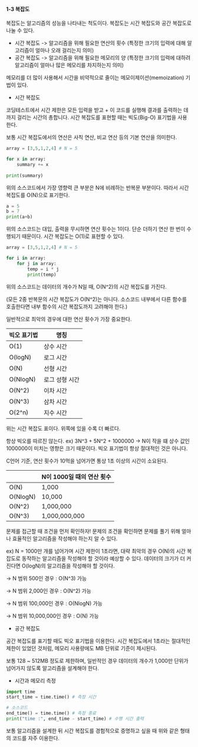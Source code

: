 #### 1-3 복잡도



복잡도는 알고리즘의 성능을 나타내는 척도이다. 복잡도는 시간 복잡도와 공간 복잡도로 나눌 수 있다.

- 시간 복잡도 -> 알고리즘을 위해 필요한 연산의 횟수 (특정한 크기의 입력에 대해 알고리즘이 얼마나 오래 걸리는지 의미)
- 공간 복잡도 -> 알고리즘을 위해 필요한 메모리의 양 (특정한 크기의 입력에 대하려 알고리즘이 얼마나 많은 메모리를 차지하는지 의미)

메모리를 더 많이 사용해서 시간을 비약적으로 줄이는 메모이제이션(memoization) 기법이 있다.



- 시간 복잡도

코딩테스트에서 시간 제한은 모든 입력을 받고 + 이 코드를 실행해 결과를 출력하는 데까지 걸리는 시간의 총합니다. 시간 복잡도를 표현할 때는 빅도(Big-O) 표기법을 사용한다. 

보통 시간 복잡도에서의 연산은 사칙 연산, 비교 연산 등의 기본 연산을 의미한다.

```python
array = [3,5,1,2,4] # N = 5

for x in array:
	summary += x
	
print(summary)
```

위의 소스코드에서 가장 영향력 큰 부분은 N에 비례하는 반복문 부분이다. 따라서 시간 복잡도를 O(N)으로 표기한다.

```python
a = 5
b = 7
print(a+b)
```

위의 소스코드는 대입, 출력을 무시하면 연산 횟수는 1이다. 단순 더하기 연산 한 번이 수행되기 때문이다. 시간 복잡도는 O(1)로 표현할 수 있다.

```python
array = [3,5,1,2,4] # N = 5

for i in array:
	for j in array:
		temp = i * j
		print(temp)
```

위의 소스코드는 데이터의 개수가 N일 때, O(N^2)의 시간 복잡도를 가진다.

(모든 2중 반복문의 시간 복잡도가 O(N^2)는 아니다. 소스코드 내부에서 다른 함수를 호출한다면 내부 함수의 시간 복잡도까지 고려해야 한다.)



일반적으로 최악의 경우에 대한 연산 횟수가 가장 중요한다.



| 빅오 표기법 | 명칭           |
| ----------- | -------------- |
| O(1)        | 상수 시간      |
| O(logN)     | 로그 시간      |
| O(N)        | 선형 시간      |
| O(NlogN)    | 로그 성형 시간 |
| O(N^2)      | 이차 시간      |
| O(N^3)      | 삼차 시간      |
| O(2^n)      | 지수 시간      |

위는 시간 복잡도 표이다. 위쪽에 있을 수록 더 빠르다.



항상 빅오를 따르진 않는다. ex) 3N^3 + 5N^2 + 1000000 -> N이 작을 떄 상수 값인 1000000이 미치는 영향은 크기 때문이다. 빅오 표기법이 항상 절대적인 것은 아니다.

C언어 기준, 연산 횟수가 10먹을 넘어가면 통상 1초 이상의 시간이 소요된다.



|          | N이 1000일 때의 연산 횟수 |
| -------- | ------------------------- |
| O(N)     | 1,000                     |
| O(NlogN) | 10,000                    |
| O(N^2)   | 1,000,000                 |
| O(N^3)   | 1,000,000,000             |



문제를 접근할 때 조건을 먼저 확인하자! 문제의 조건을 확인하면 문제를 풀기 위해 얼마나 효율적인 알고리즘을 작성해야 하는지 알 수 있다.

ex) N = 1000만 개를 넘어가며 시간 제한이 1초라면, 대략 최악의 경우 O(N)의 시간 복잡도로 동작하는 알고리즘을 작성해야 할 것이라 예상할 수 있다. 데이터의 크기가 더 커진다면 O(logN)의 알고리즘을 작성해야 할 것이다.



-> N 범위 500인 경우 : O(N^3) 가능

-> N 범위 2,000인 경우 : O(N^2) 가능

-> N 범위 100,000인 경우 : O(NlogN) 가능

-> N 범위 10,000,000인 경우 : O(N) 가능



- 공간 복잡도



공간 복잡도를 표기할 때도 빅오 표기법을 이용한다. 시간 복잡도에서 1초라는 절대적인 제한이 있었던 것처럼, 메모리 사용량에도 MB 단위로 기준이 제시된다.

보통 128 ~ 512MB 정도로 제한하며, 일반적인 경우 데이터의 개수가 1,000만 단위가 넘어가지 않도록 알고리즘을 설계해야 한다.



- 시간과 메모리 측정



```python
import time
start_time = time.time() # 측정 시간

# 소스코드
end_time() = time.time() # 측정 종료
print("time :", end_time - start_time) # 수행 시간 출력
```

보통 알고리즘을 설계한 뒤 시간 복잡도를 경험적으로 증명하고 싶을 때 위와 같은 형태의 코드를 자주 이용한다.